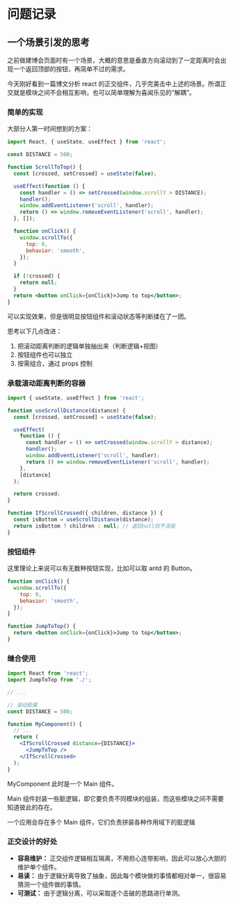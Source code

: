 # 问题记录

## 一个场景引发的思考

之前做建博会页面时有一个场景，大概的意思是垂直方向滚动到了一定距离时会出现一个返回顶部的按钮，再简单不过的需求。

今天刚好看到一篇博文分析 react 的正交组件，几乎完美击中上述的场景。所谓正交就是模块之间不会相互影响，也可以简单理解为喜闻乐见的“解耦”。

### 简单的实现

大部分人第一时间想到的方案：

```jsx
import React, { useState, useEffect } from 'react';

const DISTANCE = 500;

function ScrollToTop() {
  const [crossed, setCrossed] = useState(false);

  useEffect(function () {
    const handler = () => setCrossed(window.scrollY > DISTANCE);
    handler();
    window.addEventListener('scroll', handler);
    return () => window.removeEventListener('scroll', handler);
  }, []);

  function onClick() {
    window.scrollTo({
      top: 0,
      behavior: 'smooth',
    });
  }

  if (!crossed) {
    return null;
  }
  return <button onClick={onClick}>Jump to top</button>;
}
```

可以实现效果，但是很明显按钮组件和滚动状态等判断揉在了一团。

思考以下几点改进：

1. 把滚动距离判断的逻辑单独抽出来（判断逻辑+视图）
2. 按钮组件也可以独立
3. 按需组合，通过 props 控制

### 承载滚动距离判断的容器

```jsx
import { useState, useEffect } from 'react';

function useScrollDistance(distance) {
  const [crossed, setCrossed] = useState(false);

  useEffect(
    function () {
      const handler = () => setCrossed(window.scrollY > distance);
      handler();
      window.addEventListener('scroll', handler);
      return () => window.removeEventListener('scroll', handler);
    },
    [distance]
  );

  return crossed;
}

function IfScrollCrossed({ children, distance }) {
  const isBottom = useScrollDistance(distance);
  return isBottom ? children : null; // 返回null则不渲染
}
```

### 按钮组件

这里理论上来说可以有无数种按钮实现，比如可以取 antd 的 Button。

```jsx
function onClick() {
  window.scrollTo({
    top: 0,
    behavior: 'smooth',
  });
}

function JumpToTop() {
  return <button onClick={onClick}>Jump to top</button>;
}
```

### 缝合使用

```jsx
import React from 'react';
import JumpToTop from './';

// ...

// 滚动距离
const DISTANCE = 500;

function MyComponent() {
  // ...
  return (
    <IfScrollCrossed distance={DISTANCE}>
      <JumpToTop />
    </IfScrollCrossed>
  );
}
```

MyComponent 此时是一个 Main 组件。

Main 组件封装一些脏逻辑，即它要负责不同模块的组装，而这些模块之间不需要知道彼此的存在。

一个应用会存在多个 Main 组件，它们负责拼装各种作用域下的脏逻辑

### 正交设计的好处

- **容易维护：** 正交组件逻辑相互隔离，不用担心连带影响，因此可以放心大胆的维护单个组件。
- **易读：** 由于逻辑分离导致了抽象，因此每个模块做的事情都相对单一，很容易猜测一个组件做的事情。
- **可测试：** 由于逻辑分离，可以采取逐个击破的思路进行单测。

